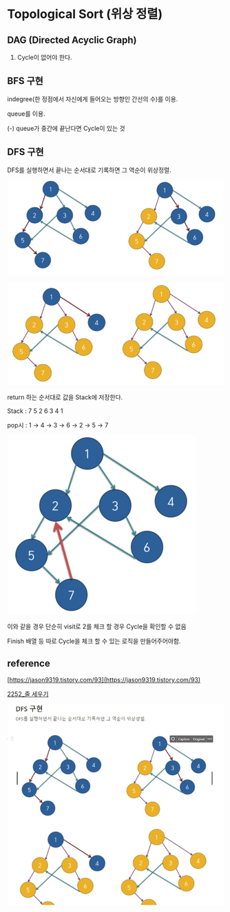 # Topological Sort (위상 정렬)

## DAG (Directed Acyclic Graph)

1. Cycle이 없어야 한다.

## BFS 구현

indegree(한 정점에서 자신에게 들어오는 방향인 간선의 수)를 이용.

queue를 이용.

(-) queue가 중간에 끝난다면 Cycle이 있는 것

## DFS 구현

DFS를 실행하면서 끝나는 순서대로 기록하면 그 역순이 위상정렬.

![Topological%20Sort%20(%E1%84%8B%E1%85%B1%E1%84%89%E1%85%A1%E1%86%BC%20%E1%84%8C%E1%85%A5%E1%86%BC%E1%84%85%E1%85%A7%E1%86%AF)%20e25c6ffc7deb405a8736f84f3d42de06/Untitled.png](Topological%20Sort%20(%E1%84%8B%E1%85%B1%E1%84%89%E1%85%A1%E1%86%BC%20%E1%84%8C%E1%85%A5%E1%86%BC%E1%84%85%E1%85%A7%E1%86%AF)%20e25c6ffc7deb405a8736f84f3d42de06/Untitled.png)

![Topological%20Sort%20(%E1%84%8B%E1%85%B1%E1%84%89%E1%85%A1%E1%86%BC%20%E1%84%8C%E1%85%A5%E1%86%BC%E1%84%85%E1%85%A7%E1%86%AF)%20e25c6ffc7deb405a8736f84f3d42de06/Untitled%201.png](Topological%20Sort%20(%E1%84%8B%E1%85%B1%E1%84%89%E1%85%A1%E1%86%BC%20%E1%84%8C%E1%85%A5%E1%86%BC%E1%84%85%E1%85%A7%E1%86%AF)%20e25c6ffc7deb405a8736f84f3d42de06/Untitled%201.png)

return 하는 순서대로 값을 Stack에 저장한다.

Stack : 7 5 2 6 3 4 1 

pop시 :  1 → 4 → 3 → 6 → 2 → 5 →  7

![Topological%20Sort%20(%E1%84%8B%E1%85%B1%E1%84%89%E1%85%A1%E1%86%BC%20%E1%84%8C%E1%85%A5%E1%86%BC%E1%84%85%E1%85%A7%E1%86%AF)%20e25c6ffc7deb405a8736f84f3d42de06/Untitled%202.png](Topological%20Sort%20(%E1%84%8B%E1%85%B1%E1%84%89%E1%85%A1%E1%86%BC%20%E1%84%8C%E1%85%A5%E1%86%BC%E1%84%85%E1%85%A7%E1%86%AF)%20e25c6ffc7deb405a8736f84f3d42de06/Untitled%202.png)

이와 같을 경우 단순히 visit로 2를 체크 할 경우 Cycle을 확인할 수 없음

Finish 배열 등 따로 Cycle을 체크 할 수 있는 로직을 만들어주어야함.

## reference

[https://jason9319.tistory.com/93](https://jason9319.tistory.com/93)

[2252_줄 세우기](2252_%E1%84%8C%E1%85%AE%E1%86%AF%20%E1%84%89%E1%85%A6%E1%84%8B%E1%85%AE%E1%84%80%E1%85%B5%202ce9f70d7be94f91bc614f532e9536fc.md)

![Topological%20Sort%20(%E1%84%8B%E1%85%B1%E1%84%89%E1%85%A1%E1%86%BC%20%E1%84%8C%E1%85%A5%E1%86%BC%E1%84%85%E1%85%A7%E1%86%AF)%20e25c6ffc7deb405a8736f84f3d42de06/Untitled%203.png](Topological%20Sort%20(%E1%84%8B%E1%85%B1%E1%84%89%E1%85%A1%E1%86%BC%20%E1%84%8C%E1%85%A5%E1%86%BC%E1%84%85%E1%85%A7%E1%86%AF)%20e25c6ffc7deb405a8736f84f3d42de06/Untitled%203.png)